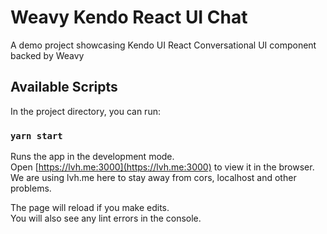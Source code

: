 # Weavy Kendo React UI Chat
A demo project showcasing Kendo UI React Conversational UI component backed by Weavy

## Available Scripts
In the project directory, you can run:

### `yarn start`

Runs the app in the development mode.\
Open [https://lvh.me:3000](https://lvh.me:3000) to view it in the browser. We are using lvh.me here to stay away from cors, localhost and other problems.

The page will reload if you make edits.\
You will also see any lint errors in the console.

